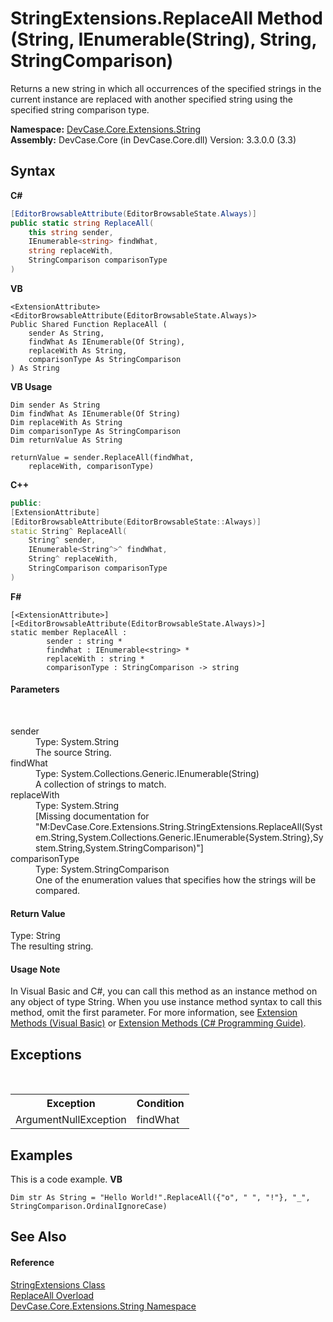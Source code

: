 # StringExtensions.ReplaceAll Method (String, IEnumerable(String), String, StringComparison)
 

Returns a new string in which all occurrences of the specified strings in the current instance are replaced with another specified string using the specified string comparison type.

**Namespace:**&nbsp;<a href="N_DevCase_Core_Extensions_String">DevCase.Core.Extensions.String</a><br />**Assembly:**&nbsp;DevCase.Core (in DevCase.Core.dll) Version: 3.3.0.0 (3.3)

## Syntax

**C#**<br />
``` C#
[EditorBrowsableAttribute(EditorBrowsableState.Always)]
public static string ReplaceAll(
	this string sender,
	IEnumerable<string> findWhat,
	string replaceWith,
	StringComparison comparisonType
)
```

**VB**<br />
``` VB
<ExtensionAttribute>
<EditorBrowsableAttribute(EditorBrowsableState.Always)>
Public Shared Function ReplaceAll ( 
	sender As String,
	findWhat As IEnumerable(Of String),
	replaceWith As String,
	comparisonType As StringComparison
) As String
```

**VB Usage**<br />
``` VB Usage
Dim sender As String
Dim findWhat As IEnumerable(Of String)
Dim replaceWith As String
Dim comparisonType As StringComparison
Dim returnValue As String

returnValue = sender.ReplaceAll(findWhat, 
	replaceWith, comparisonType)
```

**C++**<br />
``` C++
public:
[ExtensionAttribute]
[EditorBrowsableAttribute(EditorBrowsableState::Always)]
static String^ ReplaceAll(
	String^ sender, 
	IEnumerable<String^>^ findWhat, 
	String^ replaceWith, 
	StringComparison comparisonType
)
```

**F#**<br />
``` F#
[<ExtensionAttribute>]
[<EditorBrowsableAttribute(EditorBrowsableState.Always)>]
static member ReplaceAll : 
        sender : string * 
        findWhat : IEnumerable<string> * 
        replaceWith : string * 
        comparisonType : StringComparison -> string 

```


#### Parameters
&nbsp;<dl><dt>sender</dt><dd>Type: System.String<br />The source String.</dd><dt>findWhat</dt><dd>Type: System.Collections.Generic.IEnumerable(String)<br />A collection of strings to match.</dd><dt>replaceWith</dt><dd>Type: System.String<br />\[Missing <param name="replaceWith"/> documentation for "M:DevCase.Core.Extensions.String.StringExtensions.ReplaceAll(System.String,System.Collections.Generic.IEnumerable{System.String},System.String,System.StringComparison)"\]</dd><dt>comparisonType</dt><dd>Type: System.StringComparison<br />One of the enumeration values that specifies how the strings will be compared.</dd></dl>

#### Return Value
Type: String<br />The resulting string.

#### Usage Note
In Visual Basic and C#, you can call this method as an instance method on any object of type String. When you use instance method syntax to call this method, omit the first parameter. For more information, see <a href="https://docs.microsoft.com/dotnet/visual-basic/programming-guide/language-features/procedures/extension-methods">Extension Methods (Visual Basic)</a> or <a href="https://docs.microsoft.com/dotnet/csharp/programming-guide/classes-and-structs/extension-methods">Extension Methods (C# Programming Guide)</a>.

## Exceptions
&nbsp;<table><tr><th>Exception</th><th>Condition</th></tr><tr><td>ArgumentNullException</td><td>findWhat</td></tr></table>

## Examples
This is a code example. 
**VB**<br />
``` VB
Dim str As String = "Hello World!".ReplaceAll({"o", " ", "!"}, "_", StringComparison.OrdinalIgnoreCase)
```


## See Also


#### Reference
<a href="T_DevCase_Core_Extensions_String_StringExtensions">StringExtensions Class</a><br /><a href="Overload_DevCase_Core_Extensions_String_StringExtensions_ReplaceAll">ReplaceAll Overload</a><br /><a href="N_DevCase_Core_Extensions_String">DevCase.Core.Extensions.String Namespace</a><br />